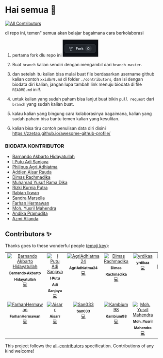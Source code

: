# Hai semua 👋

<!-- ALL-CONTRIBUTORS-BADGE:START - Do not remove or modify this section -->
[![All Contributors](https://img.shields.io/badge/all_contributors-12-orange.svg?style=flat-square)](#contributors-)
<!-- ALL-CONTRIBUTORS-BADGE:END -->

di repo ini, temen" semua akan belajar bagaimana cara berkolaborasi

1. pertama fork dlu repo ini
   <img width="117" alt="Jepretan Layar 2022-03-13 pukul 12 31 38" src="./.github/assets/fork.png">

2. Buat `branch` kalian sendiri dengan mengambil dari `branch master`.

3. dan setelah itu kalian bisa mulai buat file berdasarkan username github kalian contoh `xxidbr9.md` di folder `./contributors`, dan isi dengan biodata diri kalian, jangan lupa tambah link menuju biodata di file `README.md` ini!!.

4. untuk kalian yang sudah paham bisa lanjut buat bikin `pull request` dari `branch` yang sudah kalian buat.

5. kalau kalian yang bingung cara kolaborasinya bagaimana, kalian yang sudah paham bisa bantu temen kalian yang kesulitan.

6. kalian bisa tiru contoh penulisan data diri disini https://zzetao.github.io/awesome-github-profile/

### BIODATA KONTRIBUTOR

<!-- Tambah nama lengkap kalian dan link ke file yang kalian buat  -->
<!-- [nama_lengkap_kalian](./contributors/<username>.md) -->

- [Barnando Akbarto Hidayatullah](./contributors/xxidbr9.md)
- [I Putu Adi Sanjaya](./contributors/adiiisanjayaa.md)
- [Philipus Agri Adhiatma](./contributors/AgriAdhiatma24.md)
- [Addien Aisar Rauda](./contributors/Aisarr.md)
- [Dimas Rachmadika](./contributors/dimasrdika.md)
- [Muhamad Yusuf Rama Dika](./contributors/ramadika.md)
- [Rizki Kurnia Putra](./contributors/lobaydev.md)
- [Rabian Ikwan](./contributors/rabianikwan.md)
- [Sandra Marsella](./contributors/san03.md)
- [Farhan Hermawan](./contributors/FarhanHermawan.md)
- [Moh. Yusril Mahendra](./contributors/myusrilmahendra.md)
- [Andika Pramudita](./contributors/Kambium98.md)
- [Azmi Alianda](./contributors/Milliand3.md)


<!-- YANG DIBAWAH INI SAMPAI BAWAH JANGAN DI EDIT -->
<!-- INI OTOMATIS GENERATE DARI BOT -->

## Contributors ✨

Thanks goes to these wonderful people ([emoji key](https://allcontributors.org/docs/en/emoji-key)):

<!-- ALL-CONTRIBUTORS-LIST:START - Do not remove or modify this section -->
<!-- prettier-ignore-start -->
<!-- markdownlint-disable -->
<table>
  <tbody>
    <tr>
      <td align="center" valign="top" width="14.28%"><a href="http://github.com/xxidbr9"><img src="https://avatars.githubusercontent.com/u/51733515?v=4?s=100" width="100px;" alt="Barnando Akbarto Hidayatullah"/><br /><sub><b>Barnando Akbarto Hidayatullah</b></sub></a><br /><a href="https://github.com/xxidbr9/binar-intro-collaboration/commits?author=xxidbr9" title="Code">💻</a></td>
      <td align="center" valign="top" width="14.28%"><a href="https://github.com/adiiisanjayaa"><img src="https://avatars.githubusercontent.com/u/72197878?v=4?s=100" width="100px;" alt="I Putu Adi Sanjaya"/><br /><sub><b>I Putu Adi Sanjaya</b></sub></a><br /><a href="https://github.com/xxidbr9/binar-intro-collaboration/commits?author=adiiisanjayaa" title="Code">💻</a></td>
      <td align="center" valign="top" width="14.28%"><a href="https://github.com/AgriAdhiatma24"><img src="https://avatars.githubusercontent.com/u/55662573?v=4?s=100" width="100px;" alt="AgriAdhiatma24"/><br /><sub><b>AgriAdhiatma24</b></sub></a><br /><a href="https://github.com/xxidbr9/binar-intro-collaboration/commits?author=AgriAdhiatma24" title="Code">💻</a></td>
      <td align="center" valign="top" width="14.28%"><a href="https://github.com/dimasrdika"><img src="https://avatars.githubusercontent.com/u/126640070?v=4?s=100" width="100px;" alt="Dimas Rachmadika"/><br /><sub><b>Dimas Rachmadika</b></sub></a><br /><a href="https://github.com/xxidbr9/binar-intro-collaboration/commits?author=dimasrdika" title="Code">💻</a></td>
      <td align="center" valign="top" width="14.28%"><a href="https://github.com/yrdikaa"><img src="https://avatars.githubusercontent.com/u/137188836?v=4?s=100" width="100px;" alt="yrdikaa"/><br /><sub><b>yrdikaa</b></sub></a><br /><a href="https://github.com/xxidbr9/binar-intro-collaboration/commits?author=yrdikaa" title="Code">💻</a></td>
      <td align="center" valign="top" width="14.28%"><a href="https://github.com/lobaydev"><img src="https://avatars.githubusercontent.com/u/33747552?v=4?s=100" width="100px;" alt="Rizki Kurnia Putra"/><br /><sub><b>Rizki Kurnia Putra</b></sub></a><br /><a href="https://github.com/xxidbr9/binar-intro-collaboration/commits?author=lobaydev" title="Code">💻</a></td>
      <td align="center" valign="top" width="14.28%"><a href="http://rabianikwan.github.io"><img src="https://avatars.githubusercontent.com/u/72639592?v=4?s=100" width="100px;" alt="Rabian Ikwan"/><br /><sub><b>Rabian Ikwan</b></sub></a><br /><a href="https://github.com/xxidbr9/binar-intro-collaboration/commits?author=rabianikwan" title="Code">💻</a></td>
    </tr>
    <tr>
      <td align="center" valign="top" width="14.28%"><a href="https://github.com/FarhanHermawan"><img src="https://avatars.githubusercontent.com/u/137187402?v=4?s=100" width="100px;" alt="FarhanHermawan"/><br /><sub><b>FarhanHermawan</b></sub></a><br /><a href="https://github.com/xxidbr9/binar-intro-collaboration/commits?author=FarhanHermawan" title="Code">💻</a></td>
      <td align="center" valign="top" width="14.28%"><a href="https://github.com/Aisarr"><img src="https://avatars.githubusercontent.com/u/136446833?v=4?s=100" width="100px;" alt="Aisarr"/><br /><sub><b>Aisarr</b></sub></a><br /><a href="https://github.com/xxidbr9/binar-intro-collaboration/commits?author=Aisarr" title="Code">💻</a></td>
      <td align="center" valign="top" width="14.28%"><a href="https://github.com/San033"><img src="https://avatars.githubusercontent.com/u/137187976?v=4?s=100" width="100px;" alt="San033"/><br /><sub><b>San033</b></sub></a><br /><a href="https://github.com/xxidbr9/binar-intro-collaboration/commits?author=San033" title="Code">💻</a></td>
      <td align="center" valign="top" width="14.28%"><a href="https://github.com/Kambium98"><img src="https://avatars.githubusercontent.com/u/137188176?v=4?s=100" width="100px;" alt="Kambium98"/><br /><sub><b>Kambium98</b></sub></a><br /><a href="https://github.com/xxidbr9/binar-intro-collaboration/commits?author=Kambium98" title="Code">💻</a></td>
      <td align="center" valign="top" width="14.28%"><a href="https://github.com/myusrilmahendra"><img src="https://avatars.githubusercontent.com/u/130783851?v=4?s=100" width="100px;" alt="Moh. Yusril Mahendra"/><br /><sub><b>Moh. Yusril Mahendra</b></sub></a><br /><a href="https://github.com/xxidbr9/binar-intro-collaboration/commits?author=myusrilmahendra" title="Code">💻</a></td>
    </tr>
  </tbody>
</table>

<!-- markdownlint-restore -->
<!-- prettier-ignore-end -->

<!-- ALL-CONTRIBUTORS-LIST:END -->

<!-- ALL-CONTRIBUTORS-LIST:START - Do not remove or modify this section -->
<!-- prettier-ignore-start -->
<!-- markdownlint-disable -->

<!-- markdownlint-restore -->
<!-- prettier-ignore-end -->

<!-- ALL-CONTRIBUTORS-LIST:END -->

This project follows the [all-contributors](https://github.com/all-contributors/all-contributors) specification. Contributions of any kind welcome!
